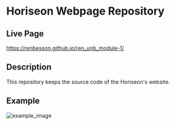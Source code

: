 # Horiseon Webpage Repository

## Live Page
https://renbesson.github.io/ren_unb_module-1/

## Description
This repository keeps the source code of the Horiseon's website.

## Example

![example_image](https://user-images.githubusercontent.com/46001916/198198130-b4f6a8cc-1889-49b9-8a83-565f7b817feb.png)
